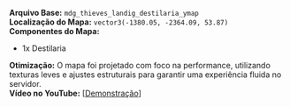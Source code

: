 **Arquivo Base:** `mdg_thieves_landig_destilaria_ymap`  
**Localização do Mapa:** `vector3(-1380.05, -2364.09, 53.87)`  
**Componentes do Mapa:**  
- 1x Destilaria  

**Otimização:** O mapa foi projetado com foco na performance, utilizando texturas leves e ajustes estruturais para garantir uma experiência fluida no servidor.  
**Vídeo no YouTube:** [[Demonstração](https://www.youtube.com/watch?v=daby-q7tLrU)]  